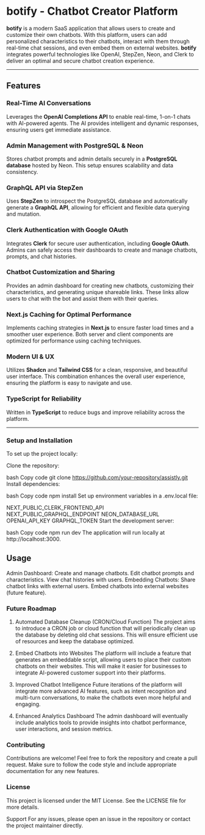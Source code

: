 # **botify - Chatbot Creator Platform**

**botify** is a modern SaaS application that allows users to create and customize their own chatbots. With this platform, users can add personalized characteristics to their chatbots, interact with them through real-time chat sessions, and even embed them on external websites. **botify** integrates powerful technologies like OpenAI, StepZen, Neon, and Clerk to deliver an optimal and secure chatbot creation experience.

---

## **Features**

### **Real-Time AI Conversations**
Leverages the **OpenAI Completions API** to enable real-time, 1-on-1 chats with AI-powered agents. The AI provides intelligent and dynamic responses, ensuring users get immediate assistance.

### **Admin Management with PostgreSQL & Neon**
Stores chatbot prompts and admin details securely in a **PostgreSQL database** hosted by Neon. This setup ensures scalability and data consistency.

### **GraphQL API via StepZen**
Uses **StepZen** to introspect the PostgreSQL database and automatically generate a **GraphQL API**, allowing for efficient and flexible data querying and mutation.

### **Clerk Authentication with Google OAuth**
Integrates **Clerk** for secure user authentication, including **Google OAuth**. Admins can safely access their dashboards to create and manage chatbots, prompts, and chat histories.

### **Chatbot Customization and Sharing**
Provides an admin dashboard for creating new chatbots, customizing their characteristics, and generating unique shareable links. These links allow users to chat with the bot and assist them with their queries.

### **Next.js Caching for Optimal Performance**
Implements caching strategies in **Next.js** to ensure faster load times and a smoother user experience. Both server and client components are optimized for performance using caching techniques.

### **Modern UI & UX**
Utilizes **Shadcn** and **Tailwind CSS** for a clean, responsive, and beautiful user interface. This combination enhances the overall user experience, ensuring the platform is easy to navigate and use.

### **TypeScript for Reliability**
Written in **TypeScript** to reduce bugs and improve reliability across the platform.

---

### **Setup and Installation**
To set up the project locally:

Clone the repository:

bash
Copy code
git clone https://github.com/your-repository/assistly.git
Install dependencies:

bash
Copy code
npm install
Set up environment variables in a .env.local file:

NEXT_PUBLIC_CLERK_FRONTEND_API
NEXT_PUBLIC_GRAPHQL_ENDPOINT
NEON_DATABASE_URL
OPENAI_API_KEY
GRAPHQL_TOKEN
Start the development server:

bash
Copy code
npm run dev
The application will run locally at http://localhost:3000.

## **Usage**
Admin Dashboard:
Create and manage chatbots.
Edit chatbot prompts and characteristics.
View chat histories with users.
Embedding Chatbots:
Share chatbot links with external users.
Embed chatbots into external websites (future feature).
### **Future Roadmap**
1. Automated Database Cleanup (CRON/Cloud Function)
The project aims to introduce a CRON job or cloud function that will periodically clean up the database by deleting old chat sessions. This will ensure efficient use of resources and keep the database optimized.

2. Embed Chatbots into Websites
The platform will include a feature that generates an embeddable script, allowing users to place their custom chatbots on their websites. This will make it easier for businesses to integrate AI-powered customer support into their platforms.

3. Improved Chatbot Intelligence
Future iterations of the platform will integrate more advanced AI features, such as intent recognition and multi-turn conversations, to make the chatbots even more helpful and engaging.

4. Enhanced Analytics Dashboard
The admin dashboard will eventually include analytics tools to provide insights into chatbot performance, user interactions, and session metrics.

### **Contributing**
Contributions are welcome! Feel free to fork the repository and create a pull request. Make sure to follow the code style and include appropriate documentation for any new features.

### **License**
This project is licensed under the MIT License. See the LICENSE file for more details.

Support
For any issues, please open an issue in the repository or contact the project maintainer directly.
